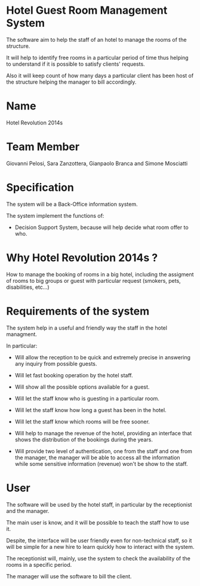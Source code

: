 
# Hotel Guest Room Management System

The software aim to help the staff of an hotel to manage the rooms of the structure.

It will help to identify free rooms in a particular period of time thus helping to understand if it is possible to satisfy clients' requests.

Also it will keep count of how many days a particular client has been host of the structure helping the manager to bill accordingly.

# Name

Hotel Revolution 2014s

# Team Member

Giovanni Pelosi, Sara Zanzottera, Gianpaolo Branca and Simone Mosciatti

# Specification

The system will be a Back-Office information system.

The system implement the functions of:

+ Decision Support System, because will help decide what room offer to who.

# Why Hotel Revolution 2014s ?

How to manage the booking of rooms in a big hotel, including the assigment of rooms to big groups or guest with particular request (smokers, pets, disabilities, etc...)

# Requirements of the system

The system help in a useful and friendly way the staff in the hotel managment.

In particular:

* Will allow the reception to be quick and extremely precise in answering any inquiry from possible guests.

* Will let fast booking operation by the hotel staff.

* Will show all the possible options available for a guest.

* Will let the staff know who is guesting in a particular room.

* Will let the staff know how long a guest has been in the hotel.

* Will let the staff know which rooms will be free sooner.

* Will help to manage the revenue of the hotel, providing an interface that shows the distribution of the bookings during the years.

* Will provide two level of authentication, one from the staff and one from the manager, the manager will be able to access all the information while some sensitive information (revenue) won't be show to the staff.

# User

The software will be used by the hotel staff, in particular by the receptionist and the manager.

The main user is know, and it will be possible to teach the staff how to use it.

Despite, the interface will be user friendly even for non-technical staff, so it will be simple for a new hire to learn quickly how to interact with the system.

The receptionist will, mainly, use the system to check the availability of the rooms in a specific period.

The manager will use the software to bill the client.

